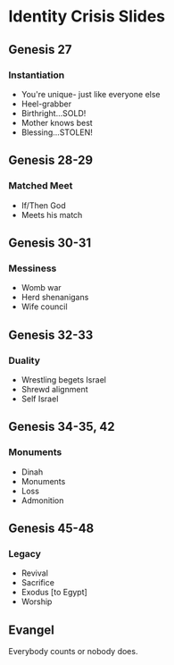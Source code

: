 # Identity Crisis Slides


## Genesis 27
### Instantiation

* You're unique- just like everyone else
* Heel-grabber
* Birthright...SOLD!
* Mother knows best
* Blessing...STOLEN!




## Genesis 28-29
### Matched Meet

* If/Then God
* Meets his match





## Genesis 30-31
### Messiness

* Womb war
* Herd shenanigans
* Wife council




## Genesis 32-33
### Duality

* Wrestling begets Israel
* Shrewd alignment
* Self Israel




## Genesis 34-35, 42
### Monuments

* Dinah
* Monuments
* Loss
* Admonition








## Genesis 45-48
### Legacy

* Revival
* Sacrifice
* Exodus [to Egypt]
* Worship


## Evangel

Everybody counts or nobody does.
